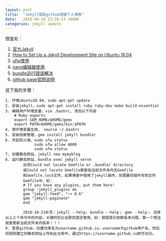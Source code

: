 ```yaml
---
layout: post
title:  "Jekyll借助github搭建个人博客"
date:   2018-09-10 23:26:23 +0800
categories: jekyll update
--- 
```


借鉴处：
1. [官方Jekyll](https://jekyllrb.com/docs/troubleshooting/)  
2. [How to Set Up a Jekyll Development Site on Ubuntu 16.04](https://www.digitalocean.com/community/tutorials/how-to-set-up-a-jekyll-development-site-on-ubuntu-16-04) 
3. [ufw使用](http://wiki.ubuntu.org.cn/UFW%E9%98%B2%E7%81%AB%E5%A2%99%E7%AE%80%E5%8D%95%E8%AE%BE%E7%BD%AE) 
4. [nano编辑器使用](https://www.vpser.net/manage/nano.html)
5. [bundle运行错误解决](https://kenshinsyrup.github.io/other/2017/02/09/Hello-World/)
6. [github page官网说明](https://pages.github.com/)

说下我的步骤：  
    
    1. 环境ubuntu18.04，sudo apt-get update
    2. 安装jekyll，sudo apt-get install ruby ruby-dev make build-essential  
    3. 编辑用户环境变量，vim .bashrc, 添加以下内容  
        # Ruby exports
        export GEM_HOME=$HOME/gems
        export PATH=$HOME/gems/bin:$PATH  
    4. 使环境变量生效， source ~/.bashrc
    5. 安装依赖管理，gem install jekyll bundler
    6. 开启防火墙，sudo ufw status
                 sudo ufw allow 4000
                 sudo ufw status  
    7. 创建静态网站，jekyll new mymyblog
    8. 运行静态网站，bundle exec jekyll serve
            出现Could not locate Gemfile or .bundle/ directory
            或Could not locate Gemfile都是指当前文件夹内无Gemfile  
            和Gemfile.lock文件，如果博客中使用了jekyll插件，则需要将插件写到文件  
            Gemfile中，如：  
            # If you have any plugins, put them here!  
            group :jekyll_plugins do  
            gem "jekyll-feed", "~> 0.6"
            gem "jekyll-paginate"
            end

            2018-10-21补充：jekyll --help; bundle --help； gem --help； 活用以上三个命令中的内容，关键时刻比谷歌百度还管用，如：报错提示依赖版本问题，第一个想法就是更新当前文件夹内版本！！！
    9. 登录github，创建仓库名为username.github.io，username为github用户名，然后将刚刚建立的静态网站上传到此仓库中，通过https://username.github.io即可访问。




